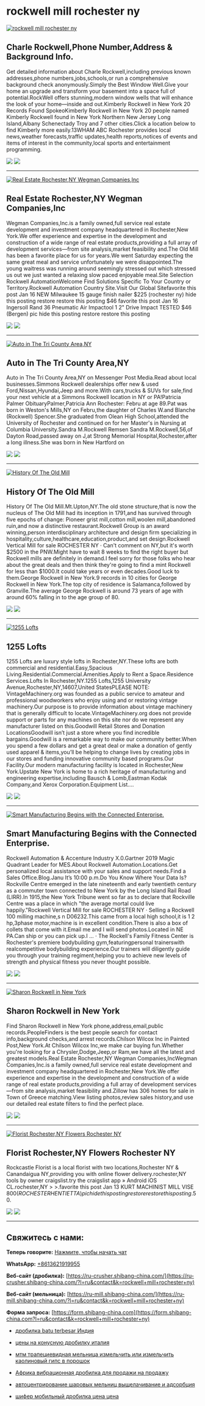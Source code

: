 # rockwell mill rochester ny

<a href="https://swt.shibang-china.com/?l=ru&img&k=rockwell+mill+rochester+ny" target="_blank">![rockwell mill rochester ny](http://static.shibang-china.com/all-800x300/305.jpg)</a>

## Charle Rockwell,Phone Number,Address &amp; Background Info.
Get detailed information about Charle Rockwell,including previous known addresses,phone numbers,jobs,schools,or run a comprehensive background check anonymously.Simply the Best Window Well.Give your home an upgrade and transform your basement into a space full of potential.RockWell offers stunning,modern window wells that will enhance the look of your home—inside and out.Kimberly Rockwell in New York 20 Records Found SpokeoKimberly Rockwell in New York 20 people named Kimberly Rockwell found in New York Northern New Jersey Long Island,Albany Schenectady Troy and 7 other cities.Click a location below to find Kimberly more easily.13WHAM ABC Rochester provides local news,weather forecasts,traffic updates,health reports,notices of events and items of interest in the community,local sports and entertainment programming.


<a href="https://whatsapp.shibangsoft.com/WhatsApp.php" target="_blank" title="WhatsApp">![](http://static.shibang-china.com/icon/whatsapp.png)</a> <a href="https://swt.shibang-china.com/?l=ru&icon&k=rockwell+mill+rochester+ny" target="_blank">![](http://static.shibang-china.com/icon/chat-ru.png)</a>

---

<a href="https://swt.shibang-china.com/?l=ru&img&k=rockwell+mill+rochester+ny" target="_blank">![Real Estate Rochester,NY Wegman Companies,Inc](http://static.shibang-china.com/all-800x300/326.jpg)</a>

## Real Estate Rochester,NY Wegman Companies,Inc
Wegman Companies,Inc.is a family owned,full service real estate development and investment company headquartered in Rochester,New York.We offer experience and expertise in the development and construction of a wide range of real estate products,providing a full array of development services—from site analysis,market feasibility and.The Old Mill has been a favorite place for us for years.We went Saturday expecting the same great meal and service unfortunately we were disappointed.The young waitress was running around seemingly stressed out which stressed us out we just wanted a relaxing slow paced enjoyable meal.Site Selection Rockwell AutomationWelcome Find Solutions Specific To Your Country or Territory.Rockwell Automation Country Site.Visit Our Global Sitefavorite this post Jan 16 NEW Milwaukee 15 gauge finish nailer $225 (rochester ny) hide this posting restore restore this posting $46 favorite this post Jan 16 Ingersoll Rand 36 Pneumatic Air Impactool 1 2&quot; Drive Impact TESTED $46 (Bergen) pic hide this posting restore restore this posting


<a href="https://whatsapp.shibangsoft.com/WhatsApp.php" target="_blank" title="WhatsApp">![](http://static.shibang-china.com/icon/whatsapp.png)</a> <a href="https://swt.shibang-china.com/?l=ru&icon&k=rockwell+mill+rochester+ny" target="_blank">![](http://static.shibang-china.com/icon/chat-ru.png)</a>

---

<a href="https://swt.shibang-china.com/?l=ru&img&k=rockwell+mill+rochester+ny" target="_blank">![Auto in The Tri County Area,NY](http://static.shibang-china.com/all-800x300/106.jpg)</a>

## Auto in The Tri County Area,NY
Auto in The Tri County Area,NY on Messenger Post Media.Read about local businesses.Simmons Rockwell dealerships offer new &amp; used Ford,Nissan,Hyundai,Jeep and more.With cars,trucks &amp; SUVs for sale,find your next vehicle at a Simmons Rockwell location in NY or PA!Patricia Palmer ObituaryPalmer,Patricia Ann Rochester: Febru at age 89.Pat was born in Weston's Mills,NY on Febru,the daughter of Charles W.and Blanche (Rockwell) Spencer.She graduated from Olean High School,attended the University of Rochester and continued on for her Master's in Nursing at Columbia University.Sandra M.Rockwell Remsen Sandra M.Rockwell,56,of Dayton Road,passed away on J,at Strong Memorial Hospital,Rochester,after a long illness.She was born in New Hartford on


<a href="https://whatsapp.shibangsoft.com/WhatsApp.php" target="_blank" title="WhatsApp">![](http://static.shibang-china.com/icon/whatsapp.png)</a> <a href="https://swt.shibang-china.com/?l=ru&icon&k=rockwell+mill+rochester+ny" target="_blank">![](http://static.shibang-china.com/icon/chat-ru.png)</a>

---

<a href="https://swt.shibang-china.com/?l=ru&img&k=rockwell+mill+rochester+ny" target="_blank">![History Of The Old Mill](http://static.shibang-china.com/all-800x300/733.jpg)</a>

## History Of The Old Mill
History Of The Old Mill.Mt.Upton,NY.The old stone structure,that is now the nucleus of The Old Mill had its inception in 1791,and has survived through five epochs of change: Pioneer grist mill,cotton mill,woolen mill,abandoned ruin,and now a distinctive restaurant.Rockwell Group is an award winning,person interdisciplinary architecture and design firm specializing in hospitality,culture,healthcare,education,product,and set design.Rockwell Vertical Mill for sale ROCHESTER NY&nbsp;&#0183;&#32;Can't comment on NY,but it's worth $2500 in the PNW.Might have to wait 8 weeks to find the right buyer but Rockwell mills are definitely in demand.I feel sorry for those folks who hear about the great deals and then think they're going to find a mint Rockwell for less than $1000.It could take years or even decades.Good luck to them.George Rockwell in New York.9 records in 10 cities for George Rockwell in New York.The top city of residence is Salamanca,followed by Granville.The average George Rockwell is around 73 years of age with around 60% falling in to the age group of 80.


<a href="https://whatsapp.shibangsoft.com/WhatsApp.php" target="_blank" title="WhatsApp">![](http://static.shibang-china.com/icon/whatsapp.png)</a> <a href="https://swt.shibang-china.com/?l=ru&icon&k=rockwell+mill+rochester+ny" target="_blank">![](http://static.shibang-china.com/icon/chat-ru.png)</a>

---

<a href="https://swt.shibang-china.com/?l=ru&img&k=rockwell+mill+rochester+ny" target="_blank">![1255 Lofts](http://static.shibang-china.com/all-800x300/1388.jpg)</a>

## 1255 Lofts
1255 Lofts are luxury style lofts in Rochester,NY.These lofts are both commercial and residential.Easy,Spacious Living.Residential.Commercial.Amenities.Apply to Rent a Space.Residence Services.Lofts In Rochester,NY.1255 Lofts,1255 University Avenue,Rochester,NY,14607,United StatesPLEASE NOTE: VintageMachinery.org was founded as a public service to amateur and professional woodworkers who enjoy using and or restoring vintage machinery.Our purpose is to provide information about vintage machinery that is generally difficult to locate.VintageMachinery.org does not provide support or parts for any machines on this site nor do we represent any manufacturer listed on this.Goodwill Retail Stores and Donation LocationsGoodwill isn’t just a store where you find incredible bargains.Goodwill is a remarkable way to make our community better.When you spend a few dollars and get a great deal or make a donation of gently used apparel &amp; items,you’ll be helping to change lives by creating jobs in our stores and funding innovative community based programs.Our Facility.Our modern manufacturing facility is located in Rochester,New York.Upstate New York is home to a rich heritage of manufacturing and engineering expertise,including Bausch &amp; Lomb,Eastman Kodak Company,and Xerox Corporation.Equipment List.…


<a href="https://whatsapp.shibangsoft.com/WhatsApp.php" target="_blank" title="WhatsApp">![](http://static.shibang-china.com/icon/whatsapp.png)</a> <a href="https://swt.shibang-china.com/?l=ru&icon&k=rockwell+mill+rochester+ny" target="_blank">![](http://static.shibang-china.com/icon/chat-ru.png)</a>

---

<a href="https://swt.shibang-china.com/?l=ru&img&k=rockwell+mill+rochester+ny" target="_blank">![Smart Manufacturing Begins with the Connected Enterprise.](http://static.shibang-china.com/all-800x300/814.jpg)</a>

## Smart Manufacturing Begins with the Connected Enterprise.
Rockwell Automation &amp; Accenture Industry X.0.Gartner 2019 Magic Quadrant Leader for MES.About Rockwell Automation.Locations.Get personalized local assistance with your sales and support needs.Find a Sales Office.Blog.Janu It’s 10:00 p.m.Do You Know Where Your Data Is?Rockville Centre emerged in the late nineteenth and early twentieth century as a commuter town connected to New York by the Long Island Rail Road (LIRR).In 1915,the New York Tribune went so far as to declare that Rockville Centre was a place in which &quot;the average mortal could live happily.&quot;Rockwell Vertical Mill for sale ROCHESTER NY&nbsp;&#0183;&#32;Selling a Rockwell 100 milling machine,s n D06232.This came from a local high school,it is 1 2 hp,3phase motor,machine is in excellent condition.There is also a box of collets that come with it.Email me and I will send photos.Located in NE PA.Can ship or you can pick up.I …&nbsp;&#0183;&#32;The Rockell's Family Fitness Center is Rochester's premiere bodybuilding gym,featuringpersonal trainerswith realcompetitive bodybuilding experience.Our trainers will diligently guide you through your training regiment,helping you to achieve new levels of strength and physical fitness you never thought possible.


<a href="https://whatsapp.shibangsoft.com/WhatsApp.php" target="_blank" title="WhatsApp">![](http://static.shibang-china.com/icon/whatsapp.png)</a> <a href="https://swt.shibang-china.com/?l=ru&icon&k=rockwell+mill+rochester+ny" target="_blank">![](http://static.shibang-china.com/icon/chat-ru.png)</a>

---

<a href="https://swt.shibang-china.com/?l=ru&img&k=rockwell+mill+rochester+ny" target="_blank">![Sharon Rockwell in New York](http://static.shibang-china.com/all-800x300/1047.jpg)</a>

## Sharon Rockwell in New York
Find Sharon Rockwell in New York phone,address,email,public records.PeopleFinders is the best people search for contact info,background checks,and arrest records.Chilson Wilcox Inc in Painted Post,New York.At Chilson Wilcox Inc,we make car buying fun.Whether you're looking for a Chrysler,Dodge,Jeep,or Ram,we have all the latest and greatest models.Real Estate Rochester,NY Wegman Companies,IncWegman Companies,Inc.is a family owned,full service real estate development and investment company headquartered in Rochester,New York.We offer experience and expertise in the development and construction of a wide range of real estate products,providing a full array of development services—from site analysis,market feasibility and.Zillow has 306 homes for sale in Town of Greece matching.View listing photos,review sales history,and use our detailed real estate filters to find the perfect place.


<a href="https://whatsapp.shibangsoft.com/WhatsApp.php" target="_blank" title="WhatsApp">![](http://static.shibang-china.com/icon/whatsapp.png)</a> <a href="https://swt.shibang-china.com/?l=ru&icon&k=rockwell+mill+rochester+ny" target="_blank">![](http://static.shibang-china.com/icon/chat-ru.png)</a>

---

<a href="https://swt.shibang-china.com/?l=ru&img&k=rockwell+mill+rochester+ny" target="_blank">![Florist Rochester,NY Flowers Rochester NY](http://static.shibang-china.com/all-800x300/1395.jpg)</a>

## Florist Rochester,NY Flowers Rochester NY
Rockcastle Florist is a local florist with two locations,Rochester NY &amp; Canandaigua NY,providing you with online flower delivery.rochester,NY tools by owner craigslist.try the craigslist app &#187; Android iOS CL.rochester,NY &gt; &gt;.favorite this post Jan 13 KURT MACHINIST MILL VISE $800 (ROCHESTER HENTIETTA) pic hide this posting restore restore this posting.$50.

<a href="https://whatsapp.shibangsoft.com/WhatsApp.php" target="_blank" title="WhatsApp">![](http://static.shibang-china.com/icon/whatsapp.png)</a> <a href="https://swt.shibang-china.com/?l=ru&icon&k=rockwell+mill+rochester+ny" target="_blank">![](http://static.shibang-china.com/icon/chat-ru.png)</a>

---
## Свяжитесь с нами:

**Теперь говорите:** [Нажмите, чтобы начать чат](https://swt.shibang-china.com?l=ru&contact&k=rockwell+mill+rochester+ny)

**WhatsApp:**  [+8613621919955](https://whatsapp.shibangsoft.com/WhatsApp.php)

**Веб-сайт (дробилка):** [https://ru-crusher.shibang-china.com/](https://ru-crusher.shibang-china.com/?l=ru&contact&k=rockwell+mill+rochester+ny)

**Веб-сайт (мельница):** [https://ru-mill.shibang-china.com/](https://ru-mill.shibang-china.com/?l=ru&contact&k=rockwell+mill+rochester+ny)

**Форма запроса:** [https://form.shibang-china.com](https://form.shibang-china.com?l=ru&contact&k=rockwell+mill+rochester+ny)

* [дробилка batu terbesar Индия](../134/%D0%B4%D1%80%D0%BE%D0%B1%D0%B8%D0%BB%D0%BA%D0%B0%20batu%20terbesar%20%D0%98%D0%BD%D0%B4%D0%B8%D1%8F.md)

* [цены на конусную дробилку италия](../132/%D1%86%D0%B5%D0%BD%D1%8B%20%D0%BD%D0%B0%20%D0%BA%D0%BE%D0%BD%D1%83%D1%81%D0%BD%D1%83%D1%8E%20%D0%B4%D1%80%D0%BE%D0%B1%D0%B8%D0%BB%D0%BA%D1%83%20%D0%B8%D1%82%D0%B0%D0%BB%D0%B8%D1%8F.md)

* [мтм трапециевидная мельница измельчить или измельчить каолиновый гипс в порошок](../131/%D0%BC%D1%82%D0%BC%20%D1%82%D1%80%D0%B0%D0%BF%D0%B5%D1%86%D0%B8%D0%B5%D0%B2%D0%B8%D0%B4%D0%BD%D0%B0%D1%8F%20%D0%BC%D0%B5%D0%BB%D1%8C%D0%BD%D0%B8%D1%86%D0%B0%20%D0%B8%D0%B7%D0%BC%D0%B5%D0%BB%D1%8C%D1%87%D0%B8%D1%82%D1%8C%20%D0%B8%D0%BB%D0%B8%20%D0%B8%D0%B7%D0%BC%D0%B5%D0%BB%D1%8C%D1%87%D0%B8%D1%82%D1%8C%20%D0%BA%D0%B0%D0%BE%D0%BB%D0%B8%D0%BD%D0%BE%D0%B2%D1%8B%D0%B9%20%D0%B3%D0%B8%D0%BF%D1%81%20%D0%B2%20%D0%BF%D0%BE%D1%80%D0%BE%D1%88%D0%BE%D0%BA.md)

* [Африка вибрационная дробилка для продажи на продажу](../134/%D0%90%D1%84%D1%80%D0%B8%D0%BA%D0%B0%20%D0%B2%D0%B8%D0%B1%D1%80%D0%B0%D1%86%D0%B8%D0%BE%D0%BD%D0%BD%D0%B0%D1%8F%20%D0%B4%D1%80%D0%BE%D0%B1%D0%B8%D0%BB%D0%BA%D0%B0%20%D0%B4%D0%BB%D1%8F%20%D0%BF%D1%80%D0%BE%D0%B4%D0%B0%D0%B6%D0%B8%20%D0%BD%D0%B0%20%D0%BF%D1%80%D0%BE%D0%B4%D0%B0%D0%B6%D1%83.md)

* [автоцентрирование шаровых мельниц выщелачивание и адсорбция](../133/%D0%B0%D0%B2%D1%82%D0%BE%D1%86%D0%B5%D0%BD%D1%82%D1%80%D0%B8%D1%80%D0%BE%D0%B2%D0%B0%D0%BD%D0%B8%D0%B5%20%D1%88%D0%B0%D1%80%D0%BE%D0%B2%D1%8B%D1%85%20%D0%BC%D0%B5%D0%BB%D1%8C%D0%BD%D0%B8%D1%86%20%D0%B2%D1%8B%D1%89%D0%B5%D0%BB%D0%B0%D1%87%D0%B8%D0%B2%D0%B0%D0%BD%D0%B8%D0%B5%20%D0%B8%20%D0%B0%D0%B4%D1%81%D0%BE%D1%80%D0%B1%D1%86%D0%B8%D1%8F.md)

* [шифер мобильный дробилка цена цена](../132/%D1%88%D0%B8%D1%84%D0%B5%D1%80%20%D0%BC%D0%BE%D0%B1%D0%B8%D0%BB%D1%8C%D0%BD%D1%8B%D0%B9%20%D0%B4%D1%80%D0%BE%D0%B1%D0%B8%D0%BB%D0%BA%D0%B0%20%D1%86%D0%B5%D0%BD%D0%B0%20%D1%86%D0%B5%D0%BD%D0%B0.md)